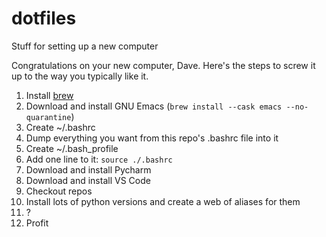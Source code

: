 # dotfiles
Stuff for setting up a new computer

Congratulations on your new computer, Dave. Here's the steps to screw it up to the way you typically like it.

1. Install [brew](https://brew.sh/)
2. Download and install GNU Emacs (`brew install --cask emacs --no-quarantine`)
3. Create ~/.bashrc
4. Dump everything you want from this repo's .bashrc file into it
5. Create ~/.bash_profile
6. Add one line to it: `source ./.bashrc`
7. Download and install Pycharm
8. Download and install VS Code
9. Checkout repos
10. Install lots of python versions and create a web of aliases for them
12. ?
13. Profit
